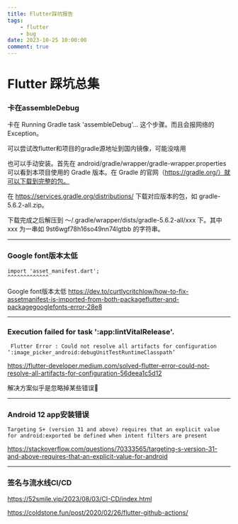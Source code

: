 ```yaml
---
title: Flutter踩坑报告
tags: 
    - flutter
    - bug
date: 2023-10-25 10:00:00
comment: true
---
```


# Flutter 踩坑总集

### 卡在assembleDebug 

卡在 Running Gradle task 'assembleDebug'... 这个步骤。而且会报网络的 Exception。

可以尝试改flutter和项目的gradle源地址到国内镜像，可能没啥用

也可以手动安装。首先在 android/gradle/wrapper/gradle-wrapper.properties 可以看到本项目使用的 Gradle 版本。在 Gradle 的官网（https://gradle.org/）就可以下载到完整的包。

在 https://services.gradle.org/distributions/ 下载对应版本的包，如 gradle-5.6.2-all.zip。

下载完成之后解压到 ～/.gradle/wrapper/dists/gradle-5.6.2-all/xxx 下。其中 xxx 为一串如 9st6wgf78h16so49nn74lgtbb 的字符串。

---

### Google font版本太低

```
import 'asset_manifest.dart';
^^^^^^^^^^^^^
```

Google font版本太低
https://dev.to/curtlycritchlow/how-to-fix-assetmanifest-is-imported-from-both-packageflutter-and-packagegooglefonts-error-28e8

---

### Execution failed for task ':app:lintVitalRelease'.

```
 Flutter Error : Could not resolve all artifacts for configuration ‘:image_picker_android:debugUnitTestRuntimeClasspath’
```

https://flutter-developer.medium.com/solved-flutter-error-could-not-resolve-all-artifacts-for-configuration-56deea1c5d12

解决方案似乎是忽略掉某些错误🤔

---

### Android 12 app安装错误

```
Targeting S+ (version 31 and above) requires that an explicit value for android:exported be defined when intent filters are present
```

https://stackoverflow.com/questions/70333565/targeting-s-version-31-and-above-requires-that-an-explicit-value-for-android

---

### 签名与流水线CI/CD

https://52smile.vip/2023/08/03/CI-CD/index.html

https://coldstone.fun/post/2020/02/26/flutter-github-actions/